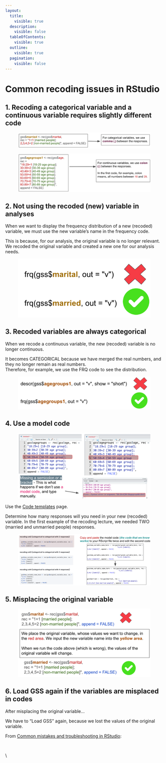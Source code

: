```yaml
---
layout:
  title:
    visible: true
  description:
    visible: false
  tableOfContents:
    visible: true
  outline:
    visible: true
  pagination:
    visible: false
---
```


# Common recoding issues in RStudio

## 1. Recoding a categorical variable and a continuous variable requires slightly different code

<figure><img src="../../../.gitbook/assets/image (39).png" alt=""><figcaption></figcaption></figure>

<figure><img src="../../../.gitbook/assets/image (40).png" alt=""><figcaption></figcaption></figure>

## 2. Not using the recoded (new) variable in analyses

When we want to display the frequency distribution of a new (recoded) variable, we must use the new variable’s name in the frequency code.&#x20;

This is because, for our analysis, the original variable is no longer relevant. We recoded the original variable and created a new one for our analysis needs.

<figure><img src="../../../.gitbook/assets/image (41).png" alt=""><figcaption></figcaption></figure>

## 3. Recoded variables are always categorical

When we recode a continuous variable, the new (recoded) variable is no longer continuous.

It becomes CATEGORICAL because we have merged the real numbers, and they no longer remain as real numbers.\
Therefore, for example, we use the FRQ code to see the distribution.

<figure><img src="../../../.gitbook/assets/image (42).png" alt=""><figcaption></figcaption></figure>

## 4. Use a model code

<figure><img src="../../../.gitbook/assets/image (43).png" alt=""><figcaption></figcaption></figure>

Use the [Code templates](https://ttezcan.gitbook.io/lect/all-lectures-and-labs/r-lab/lab-resources/code-templates) page.

Determine how many responses will you need in your new (recoded) variable. In the first example of the recoding lecture, we needed TWO (married and unmarried people) responses.

<figure><img src="../../../.gitbook/assets/image (45).png" alt=""><figcaption></figcaption></figure>

## 5. Misplacing the original variable

<figure><img src="../../../.gitbook/assets/image (44).png" alt=""><figcaption></figcaption></figure>

## 6. Load GSS again if the variables are misplaced in codes

After misplacing the original variable…&#x20;

We have to “Load GSS” again, because we lost the values of the original variable.

From [Common mistakes and troubleshooting in RStudio](https://ttezcan.gitbook.io/lect/all-lectures-and-labs/r-lab/lab-resources/common-mistakes-and-troubleshooting-in-rstudio):

<figure><img src="https://lh7-us.googleusercontent.com/cX8vUW2LicQdrviPjgRTXVWDKJAmKjzW24TaADVlA_gx2u8ukumHsaL6IXWPAHM5-rIgZmNZqIMnKPO_2oUky_6EyVgGCGbWC435j30mpTR6IlisW-6gXa4MZfSP9ZUPiHxW6s1JCTdLyAnQk3I6iQ=s2048" alt=""><figcaption></figcaption></figure>

\
